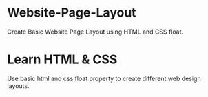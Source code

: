 # Website-Page-Layout
Create Basic Website Page Layout using HTML and CSS float.

# Learn HTML & CSS 
Use basic html and css float property to create different web design layouts.
